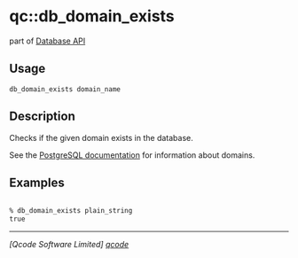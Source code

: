 qc::db_domain_exists
===========

part of [Database API](../db.md)

Usage
-----
`db_domain_exists domain_name`

Description
-----------
Checks if the given domain exists in the database.

See the [PostgreSQL documentation](http://www.postgresql.org/docs/9.3/static/sql-createdomain.html) for information about domains.

Examples
--------
```tcl

% db_domain_exists plain_string
true

```

----------------------------------
*[Qcode Software Limited] [qcode]*

[qcode]: http://www.qcode.co.uk "Qcode Software"